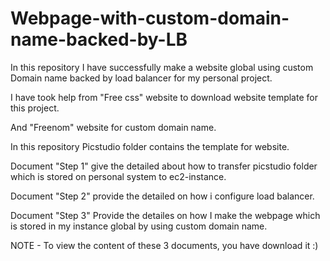 # Webpage-with-custom-domain-name-backed-by-LB

In this repository I have successfully make a website global using custom Domain name backed by load balancer for my personal project.

I have took help from "Free css" website to download website template for this project.

And "Freenom" website for custom domain name.

In this repository Picstudio folder contains the template for website.

Document "Step 1" give the detailed about how to transfer picstudio folder which is stored on personal system to ec2-instance.

Document "Step 2" provide the detailed on how i configure load balancer.

Document "Step 3" Provide the detailes on how I make the webpage which is stored in my instance global by using custom domain name.

NOTE - To view the content of these 3 documents, you have download it :)
